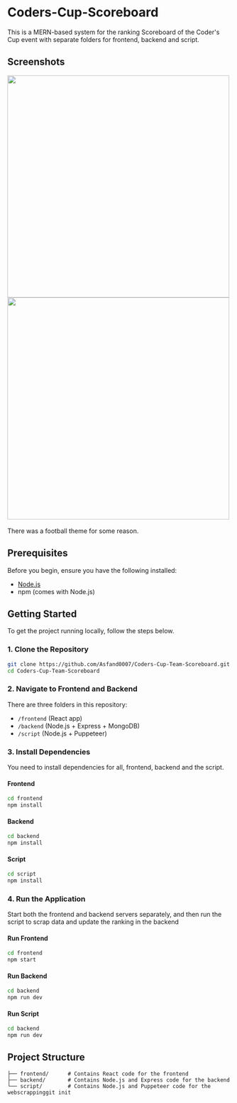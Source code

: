 ﻿# Coders-Cup-Scoreboard
This is a MERN-based system for the ranking Scoreboard of the Coder's Cup event with separate folders for frontend, backend and script.

## Screenshots

<img src = "https://github.com/user-attachments/assets/2f61cb64-1acc-41a8-946f-b1cc9c6ebc22" width=500>
<img src = "https://github.com/user-attachments/assets/b1b6c0f2-9706-4af0-8c5a-75157336230b" width=500>
<br><br>There was a football theme for some reason.


## Prerequisites

Before you begin, ensure you have the following installed:

- [Node.js](https://nodejs.org/)
- npm (comes with Node.js)

## Getting Started

To get the project running locally, follow the steps below.

### 1. Clone the Repository

```bash
git clone https://github.com/Asfand0007/Coders-Cup-Team-Scoreboard.git
cd Coders-Cup-Team-Scoreboard
```

### 2. Navigate to Frontend and Backend

There are three folders in this repository:
- `/frontend` (React app)
- `/backend` (Node.js + Express + MongoDB)
- `/script` (Node.js + Puppeteer)

### 3. Install Dependencies

You need to install dependencies for all, frontend, backend and the script.

#### Frontend

```bash
cd frontend
npm install
```

#### Backend

```bash
cd backend
npm install
```

#### Script

```bash
cd script
npm install
```

### 4. Run the Application

Start both the frontend and backend servers separately, and then run the script to scrap data and update the ranking in the backend

#### Run Frontend

```bash
cd frontend
npm start
```

#### Run Backend

```bash
cd backend
npm run dev
```

#### Run Script

```bash
cd backend
npm run dev
```

## Project Structure

```plaintext
├── frontend/      # Contains React code for the frontend
├── backend/       # Contains Node.js and Express code for the backend
└── script/        # Contains Node.js and Puppeteer code for the webscrappinggit init
```
